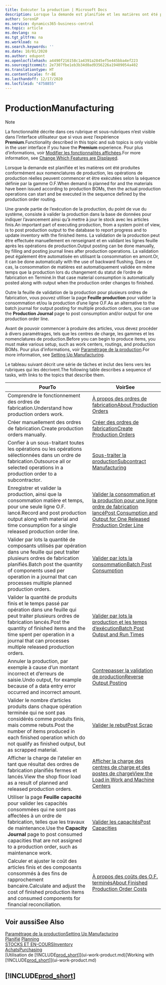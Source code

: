 ```yaml
---
title: Exécuter la production | Microsoft Docs
description: Lorsque la demande est planifiée et les matières ont été produites conformément aux nomenclatures de production, les opérations de production réelles peuvent commencer et être exécutées selon la séquence définie par la gamme O.F.
author: SorenGP
ms.service: dynamics365-business-central
ms.topic: article
ms.devlang: na
ms.tgt_pltfrm: na
ms.workload: na
ms.search.keywords: ''
ms.date: 10/01/2020
ms.author: edupont
ms.openlocfilehash: a4490f216158c1a4391a2845ef5e445bba4ef223
ms.sourcegitcommit: 2e7307fbe1eb3b34d0ad9356226a19409054a402
ms.translationtype: HT
ms.contentlocale: fr-BE
ms.lasthandoff: 12/17/2020
ms.locfileid: "4758855"
---
```

# <a name="manufacturing"></a><span data-ttu-id="6a3d8-103">Production</span><span class="sxs-lookup"><span data-stu-id="6a3d8-103">Manufacturing</span></span>
> [!NOTE]
> <span data-ttu-id="6a3d8-104">La fonctionnalité décrite dans ces rubrique et sous-rubriques n’est visible dans l’interface utilisateur que si vous avez l’expérience **Premium**.</span><span class="sxs-lookup"><span data-stu-id="6a3d8-104">Functionality described in this topic and sub topics is only visible in the user interface if you have the **Premium** experience.</span></span> <span data-ttu-id="6a3d8-105">Pour plus d’informations, voir [Modifier les fonctionnalités affichées](ui-experiences.md).</span><span class="sxs-lookup"><span data-stu-id="6a3d8-105">For more information, see [Change Which Features are Displayed](ui-experiences.md).</span></span>

<span data-ttu-id="6a3d8-106">Lorsque la demande est planifiée et les matières ont été produites conformément aux nomenclatures de production, les opérations de production réelles peuvent commencer et être exécutées selon la séquence définie par la gamme O.F.</span><span class="sxs-lookup"><span data-stu-id="6a3d8-106">When demand is planned for and the materials have been issued according to production BOMs, then the actual production operations can start and be executed in the sequence defined by the production order routing.</span></span>  

<span data-ttu-id="6a3d8-107">Une grande partie de l’exécution de la production, du point de vue du système, consiste à valider la production dans la base de données pour indiquer l’avancement ainsi qu’à mettre à jour le stock avec les articles finis.</span><span class="sxs-lookup"><span data-stu-id="6a3d8-107">An important part of executing production, from a system point of view, is to post production output to the database to report progress and to update inventory with the finished items.</span></span> <span data-ttu-id="6a3d8-108">La validation de la production peut être effectuée manuellement en renseignant et en validant les lignes feuille après les opérations de production.</span><span class="sxs-lookup"><span data-stu-id="6a3d8-108">Output posting can be done manually, by filling and posting journal lines after production operations.</span></span> <span data-ttu-id="6a3d8-109">La validation peut également être automatisée en utilisant la consommation en amont.</span><span class="sxs-lookup"><span data-stu-id="6a3d8-109">Or, it can be done automatically with the use of backward flushing.</span></span> <span data-ttu-id="6a3d8-110">Dans ce cas, la consommation de matières est automatiquement validée en même temps que la production lors du changement du statut de l’ordre de fabrication en Terminé.</span><span class="sxs-lookup"><span data-stu-id="6a3d8-110">In that case material consumption is automatically posted along with output when the production order changes to finished.</span></span>  

<span data-ttu-id="6a3d8-111">Outre la feuille de validation de la production pour plusieurs ordres de fabrication, vous pouvez utiliser la page **Feuille production** pour valider la consommation et/ou la production d’une ligne O.F.</span><span class="sxs-lookup"><span data-stu-id="6a3d8-111">As an alternative to the batch journal for output posting for multiple production orders, you can use the **Production Journal** page to post consumption and/or output for one production order line.</span></span>

<span data-ttu-id="6a3d8-112">Avant de pouvoir commencer à produire des articles, vous devez procéder à divers paramétrages, tels que les centres de charge, les gammes et les nomenclatures de production.</span><span class="sxs-lookup"><span data-stu-id="6a3d8-112">Before you can begin to produce items, you must make various setup, such as work centers, routings, and production BOMs.</span></span> <span data-ttu-id="6a3d8-113">Pour plus d’informations, voir [Paramétrage de la production](production-configure-production-processes.md).</span><span class="sxs-lookup"><span data-stu-id="6a3d8-113">For more information, see [Setting Up Manufacturing](production-configure-production-processes.md).</span></span>

<span data-ttu-id="6a3d8-114">Le tableau suivant décrit une série de tâches et inclut des liens vers les rubriques qui les décrivent.</span><span class="sxs-lookup"><span data-stu-id="6a3d8-114">The following table describes a sequence of tasks, with links to the topics that describe them.</span></span>   

|<span data-ttu-id="6a3d8-115">**Pour**</span><span class="sxs-lookup"><span data-stu-id="6a3d8-115">**To**</span></span>|<span data-ttu-id="6a3d8-116">**Voir**</span><span class="sxs-lookup"><span data-stu-id="6a3d8-116">**See**</span></span>|  
|------------|-------------|  
|<span data-ttu-id="6a3d8-117">Comprendre le fonctionnement des ordres de fabrication.</span><span class="sxs-lookup"><span data-stu-id="6a3d8-117">Understand how production orders work.</span></span>|[<span data-ttu-id="6a3d8-118">À propos des ordres de fabrication</span><span class="sxs-lookup"><span data-stu-id="6a3d8-118">About Production Orders</span></span>](production-about-production-orders.md)|
|<span data-ttu-id="6a3d8-119">Créer manuellement des ordres de fabrication.</span><span class="sxs-lookup"><span data-stu-id="6a3d8-119">Create production orders manually.</span></span>|[<span data-ttu-id="6a3d8-120">Créer des ordres de fabrication</span><span class="sxs-lookup"><span data-stu-id="6a3d8-120">Create Production Orders</span></span>](production-how-to-create-production-orders.md)|
|<span data-ttu-id="6a3d8-121">Confier à un sous-traitant toutes les opérations ou les opérations sélectionnées dans un ordre de fabrication.</span><span class="sxs-lookup"><span data-stu-id="6a3d8-121">Outsource all or selected operations in a production order to a subcontractor.</span></span>|[<span data-ttu-id="6a3d8-122">Sous-traiter la production</span><span class="sxs-lookup"><span data-stu-id="6a3d8-122">Subcontract Manufacturing</span></span>](production-how-to-subcontract-manufacturing.md)|
|<span data-ttu-id="6a3d8-123">Enregistrer et valider la production, ainsi que la consommation matière et temps, pour une seule ligne O.F. lancé.</span><span class="sxs-lookup"><span data-stu-id="6a3d8-123">Record and post production output along with material and time consumption for a single released production order line.</span></span>|[<span data-ttu-id="6a3d8-124">Valider la consommation et la production pour une ligne ordre de fabrication lancé</span><span class="sxs-lookup"><span data-stu-id="6a3d8-124">Post Consumption and Output for One Released Production Order Line</span></span>](production-how-to-register-consumption-and-output.md)|  
|<span data-ttu-id="6a3d8-125">Valider par lots la quantité de composants utilisés par opération dans une feuille qui peut traiter plusieurs ordres de fabrication planifiés.</span><span class="sxs-lookup"><span data-stu-id="6a3d8-125">Batch post the quantity of components used per operation in a journal that can processes multiple planned production orders.</span></span>|[<span data-ttu-id="6a3d8-126">Valider par lots la consommation</span><span class="sxs-lookup"><span data-stu-id="6a3d8-126">Batch Post Consumption</span></span>](production-how-to-post-consumption.md)|
|<span data-ttu-id="6a3d8-127">Valider la quantité de produits finis et le temps passé par opération dans une feuille qui peut traiter plusieurs ordres de fabrication lancés.</span><span class="sxs-lookup"><span data-stu-id="6a3d8-127">Post the quantity of finished items and the time spent per operation in a journal that can processes multiple released production orders.</span></span>|[<span data-ttu-id="6a3d8-128">Valider par lots la production et les temps d’exécution</span><span class="sxs-lookup"><span data-stu-id="6a3d8-128">Batch Post Output and Run Times</span></span>](production-how-to-post-output-quantity.md)|
|<span data-ttu-id="6a3d8-129">Annuler la production, par exemple à cause d’un montant incorrect et d’erreurs de saisie.</span><span class="sxs-lookup"><span data-stu-id="6a3d8-129">Undo output, for example because of a data entry error occurred and incorrect amount.</span></span>  |[<span data-ttu-id="6a3d8-130">Contrepasser la validation de production</span><span class="sxs-lookup"><span data-stu-id="6a3d8-130">Reverse Output Posting</span></span>](production-how-to-reverse-output-posting.md)|  
|<span data-ttu-id="6a3d8-131">Valider le nombre d’articles produits dans chaque opération terminée qui ne sont pas considérés comme produits finis, mais comme rebuts.</span><span class="sxs-lookup"><span data-stu-id="6a3d8-131">Post the number of items produced in each finished operation which do not qualify as finished output, but as scrapped material.</span></span>|[<span data-ttu-id="6a3d8-132">Valider le rebut</span><span class="sxs-lookup"><span data-stu-id="6a3d8-132">Post Scrap</span></span>](production-how-to-post-scrap.md)|
|<span data-ttu-id="6a3d8-133">Afficher la charge de l’atelier en tant que résultat des ordres de fabrication planifiés fermes et lancés.</span><span class="sxs-lookup"><span data-stu-id="6a3d8-133">View the shop floor load as a result of planned and released production orders.</span></span>|[<span data-ttu-id="6a3d8-134">Afficher la charge des centres de charge et des postes de charge</span><span class="sxs-lookup"><span data-stu-id="6a3d8-134">View the Load in Work and Machine Centers</span></span>](production-how-to-view-the-load-on-work-centers.md)|      
|<span data-ttu-id="6a3d8-135">Utiliser la page **Feuille capacité** pour valider les capacités consommées qui ne sont pas affectées à un ordre de fabrication, telles que les travaux de maintenance.</span><span class="sxs-lookup"><span data-stu-id="6a3d8-135">Use the **Capacity Journal** page to post consumed capacities that are not assigned to a production order, such as maintenance work.</span></span>|[<span data-ttu-id="6a3d8-136">Valider les capacités</span><span class="sxs-lookup"><span data-stu-id="6a3d8-136">Post Capacities</span></span>](production-how-to-post-capacities.md)|  
|<span data-ttu-id="6a3d8-137">Calculer et ajuster le coût des articles finis et des composants consommés à des fins de rapprochement bancaire.</span><span class="sxs-lookup"><span data-stu-id="6a3d8-137">Calculate and adjust the cost of finished production items and consumed components for financial reconciliation.</span></span>|[<span data-ttu-id="6a3d8-138">À propos des coûts des O.F. terminés</span><span class="sxs-lookup"><span data-stu-id="6a3d8-138">About Finished Production Order Costs</span></span>](finance-about-finished-production-order-costs.md)|  

## <a name="see-also"></a><span data-ttu-id="6a3d8-139">Voir aussi</span><span class="sxs-lookup"><span data-stu-id="6a3d8-139">See Also</span></span>  
[<span data-ttu-id="6a3d8-140">Paramétrage de la production</span><span class="sxs-lookup"><span data-stu-id="6a3d8-140">Setting Up Manufacturing</span></span>](production-configure-production-processes.md)  
<span data-ttu-id="6a3d8-141">[Planifié](production-planning.md)    </span><span class="sxs-lookup"><span data-stu-id="6a3d8-141">[Planning](production-planning.md)    </span></span>  
[<span data-ttu-id="6a3d8-142">STOCKS ET EN-COURS</span><span class="sxs-lookup"><span data-stu-id="6a3d8-142">Inventory</span></span>](inventory-manage-inventory.md)  
[<span data-ttu-id="6a3d8-143">Achats</span><span class="sxs-lookup"><span data-stu-id="6a3d8-143">Purchasing</span></span>](purchasing-manage-purchasing.md)  
<span data-ttu-id="6a3d8-144">[Utilisation de [!INCLUDE[prod_short](includes/prod_short.md)]](ui-work-product.md)</span><span class="sxs-lookup"><span data-stu-id="6a3d8-144">[Working with [!INCLUDE[prod_short](includes/prod_short.md)]](ui-work-product.md)</span></span>

## [!INCLUDE[prod_short](includes/free_trial_md.md)]  
